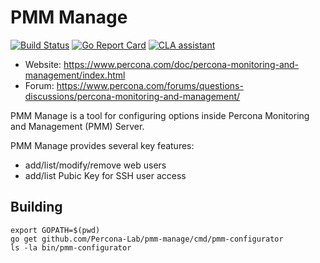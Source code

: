 # PMM Manage

[![Build Status](https://travis-ci.org/percona/pmm-manage.svg?branch=master)](https://travis-ci.org/percona/pmm-manage)
[![Go Report Card](https://goreportcard.com/badge/github.com/percona/pmm-manage)](https://goreportcard.com/report/github.com/percona/pmm-manage)
[![CLA assistant](https://cla-assistant.io/readme/badge/percona/pmm-manage)](https://cla-assistant.io/percona/pmm-manage)

* Website: https://www.percona.com/doc/percona-monitoring-and-management/index.html
* Forum: https://www.percona.com/forums/questions-discussions/percona-monitoring-and-management/

PMM Manage is a tool for configuring options inside Percona Monitoring and Management (PMM) Server.

PMM Manage provides several key features:
* add/list/modify/remove web users
* add/list Pubic Key for SSH user access

## Building
```
export GOPATH=$(pwd)
go get github.com/Percona-Lab/pmm-manage/cmd/pmm-configurator
ls -la bin/pmm-configurator
```
